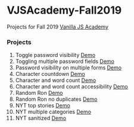 # VJSAcademy-Fall2019

Projects for Fall 2019 [Vanilla JS Academy](https://vanillajsacademy.com/)

### Projects

01. Toggle password visibility [Demo](https://letioneill.github.io/VJSAcademy-Fall2019/01-toggle-password-visibility.html)
02. Toggling multiple password fields [Demo](https://letioneill.github.io/VJSAcademy-Fall2019/02-password-visibility-multiple-fields.html)
03. Password visibility on multiple forms [Demo](https://letioneill.github.io/VJSAcademy-Fall2019/03-password-visibility-multiple-forms.html)
04. Character countdown [Demo](https://letioneill.github.io/VJSAcademy-Fall2019/04-character-count.html)
05. Character and word count [Demo](https://letioneill.github.io/VJSAcademy-Fall2019/05-character-and-word-count.html)
06. Character and word count accessibility [Demo](https://letioneill.github.io/VJSAcademy-Fall2019/06-character-and-word-count-accessibility.html)
07. Random Ron [Demo](https://letioneill.github.io/VJSAcademy-Fall2019/07-random-ron.html)
08. Random Ron no duplicates [Demo](https://letioneill.github.io/VJSAcademy-Fall2019/08-random-ron-no-duplicates.html)
09. NYT top stories [Demo](https://letioneill.github.io/VJSAcademy-Fall2019/09-nyt-what-to-read.html)
10. NYT multiple categories [Demo](https://letioneill.github.io/VJSAcademy-Fall2019/10-nyt-multiple-categories.html)
11. NYT sanitized  [Demo](https://letioneill.github.io/VJSAcademy-Fall2019/11-nyt-sanitized.html)